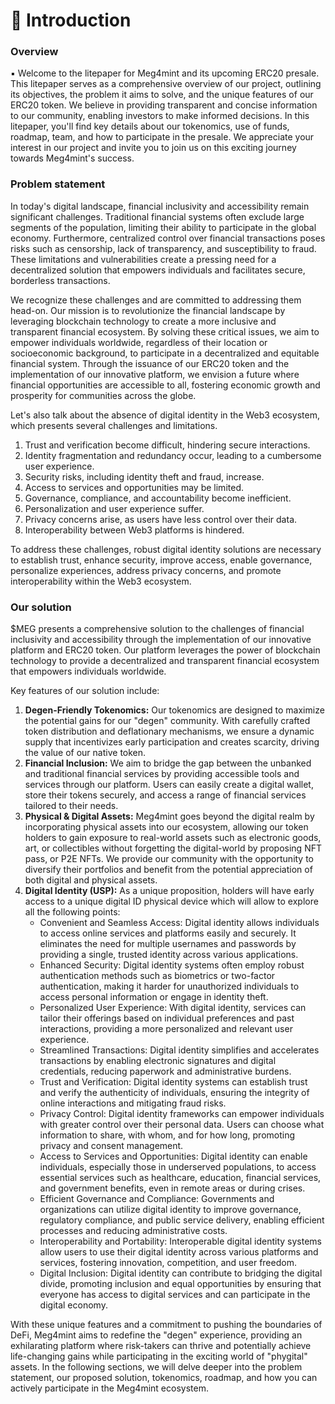 # 📝 Introduction

### Overview

▪ Welcome to the litepaper for Meg4mint and its upcoming ERC20 presale. This litepaper serves as a comprehensive overview of our project, outlining its objectives, the problem it aims to solve, and the unique features of our ERC20 token. We believe in providing transparent and concise information to our community, enabling investors to make informed decisions. In this litepaper, you'll find key details about our tokenomics, use of funds, roadmap, team, and how to participate in the presale. We appreciate your interest in our project and invite you to join us on this exciting journey towards Meg4mint's success.

### Problem statement

In today's digital landscape, financial inclusivity and accessibility remain significant challenges. Traditional financial systems often exclude large segments of the population, limiting their ability to participate in the global economy. Furthermore, centralized control over financial transactions poses risks such as censorship, lack of transparency, and susceptibility to fraud. These limitations and vulnerabilities create a pressing need for a decentralized solution that empowers individuals and facilitates secure, borderless transactions.

We recognize these challenges and are committed to addressing them head-on. Our mission is to revolutionize the financial landscape by leveraging blockchain technology to create a more inclusive and transparent financial ecosystem. By solving these critical issues, we aim to empower individuals worldwide, regardless of their location or socioeconomic background, to participate in a decentralized and equitable financial system. Through the issuance of our ERC20 token and the implementation of our innovative platform, we envision a future where financial opportunities are accessible to all, fostering economic growth and prosperity for communities across the globe.

Let's also talk about the absence of digital identity in the Web3 ecosystem, which presents several challenges and limitations.&#x20;

1. Trust and verification become difficult, hindering secure interactions.
2. Identity fragmentation and redundancy occur, leading to a cumbersome user experience.
3. Security risks, including identity theft and fraud, increase.
4. Access to services and opportunities may be limited.
5. Governance, compliance, and accountability become inefficient.
6. Personalization and user experience suffer.
7. Privacy concerns arise, as users have less control over their data.
8. Interoperability between Web3 platforms is hindered.

To address these challenges, robust digital identity solutions are necessary to establish trust, enhance security, improve access, enable governance, personalize experiences, address privacy concerns, and promote interoperability within the Web3 ecosystem.

### Our solution

$MEG presents a comprehensive solution to the challenges of financial inclusivity and accessibility through the implementation of our innovative platform and ERC20 token. Our platform leverages the power of blockchain technology to provide a decentralized and transparent financial ecosystem that empowers individuals worldwide.

Key features of our solution include:

1. **Degen-Friendly Tokenomics:** Our tokenomics are designed to maximize the potential gains for our "degen" community. With carefully crafted token distribution and deflationary mechanisms, we ensure a dynamic supply that incentivizes early participation and creates scarcity, driving the value of our native token.
2. **Financial Inclusion:** We aim to bridge the gap between the unbanked and traditional financial services by providing accessible tools and services through our platform. Users can easily create a digital wallet, store their tokens securely, and access a range of financial services tailored to their needs.
3. **Physical & Digital Assets:** Meg4mint goes beyond the digital realm by incorporating physical assets into our ecosystem, allowing our token holders to gain exposure to real-world assets such as electronic goods, art, or collectibles without forgetting the digital-world by proposing NFT pass, or P2E NFTs. We provide our community with the opportunity to diversify their portfolios and benefit from the potential appreciation of both digital and physical assets.
4. **Digital Identity (USP):** As a unique proposition, holders will have early access to a unique digital ID physical device which will allow to explore all the following points:
   * Convenient and Seamless Access: Digital identity allows individuals to access online services and platforms easily and securely. It eliminates the need for multiple usernames and passwords by providing a single, trusted identity across various applications.
   * Enhanced Security: Digital identity systems often employ robust authentication methods such as biometrics or two-factor authentication, making it harder for unauthorized individuals to access personal information or engage in identity theft.
   * Personalized User Experience: With digital identity, services can tailor their offerings based on individual preferences and past interactions, providing a more personalized and relevant user experience.
   * Streamlined Transactions: Digital identity simplifies and accelerates transactions by enabling electronic signatures and digital credentials, reducing paperwork and administrative burdens.
   * Trust and Verification: Digital identity systems can establish trust and verify the authenticity of individuals, ensuring the integrity of online interactions and mitigating fraud risks.
   * Privacy Control: Digital identity frameworks can empower individuals with greater control over their personal data. Users can choose what information to share, with whom, and for how long, promoting privacy and consent management.
   * Access to Services and Opportunities: Digital identity can enable individuals, especially those in underserved populations, to access essential services such as healthcare, education, financial services, and government benefits, even in remote areas or during crises.
   * Efficient Governance and Compliance: Governments and organizations can utilize digital identity to improve governance, regulatory compliance, and public service delivery, enabling efficient processes and reducing administrative costs.
   * Interoperability and Portability: Interoperable digital identity systems allow users to use their digital identity across various platforms and services, fostering innovation, competition, and user freedom.
   * Digital Inclusion: Digital identity can contribute to bridging the digital divide, promoting inclusion and equal opportunities by ensuring that everyone has access to digital services and can participate in the digital economy.

With these unique features and a commitment to pushing the boundaries of DeFi, Meg4mint aims to redefine the "degen" experience, providing an exhilarating platform where risk-takers can thrive and potentially achieve life-changing gains while participating in the exciting world of "phygital" assets. In the following sections, we will delve deeper into the problem statement, our proposed solution, tokenomics, roadmap, and how you can actively participate in the Meg4mint ecosystem.
